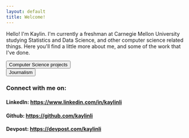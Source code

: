```yaml
---
layout: default
title: Welcome!
---
```

<style>
    .button{
        color: white;
    }
</style>
Hello! I'm Kaylin. I'm currently a freshman at Carnegie Mellon University studying Statistics and Data Science, and other computer science related things. Here you'll find a little more about me, and some of the work that I've done.

<!-- https://stackoverflow.com/questions/2906582/how-to-create-an-html-button-that-acts-like-a-link -->
<button onclick="window.location.href='/projects'">Computer Science projects</button>
<br />
<button onclick="window.location.href='/journalism'">Journalism</button>
<!-- <h2><a href="https://kaylinli.github.io/projects">CS projects</a><h2> -->
<!-- <h2><a href="https://kaylinli.github.io/journalism">Journalism</a><h2> -->

<h3>Connect with me on:</h3>
<h4>LinkedIn: <a href="https://www.linkedin.com/in/kaylinli">https://www.linkedin.com/in/kaylinli</a></h4>
<h4>Github: <a href="https://github.com/kaylinli"> https://github.com/kaylinli</a></h4>
<h4>Devpost: <a href="https://devpost.com/kaylinli"> https://devpost.com/kaylinli</a></h4>